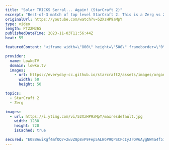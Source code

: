 ```yaml
---
title: "Solar TRICKS Serral... Again! (StarCraft 2)"
excerpt: "Best-of-3 match of top level StarCraft 2. This is a Zerg vs Zerg between Serral and Solar, some of the best players in the game. Serral is considered the greatest SC2 player of all time, Solar just won the GSL Code S a few days ago. This is a tournament series that was recently played during the Kung"
originalUrl: https://youtube.com/watch?v=52XzHP9aMpY
type: video
length: PT22M36S
publishedDateTime: 2023-11-03T11:56:44Z
heat: 55

featuredContent: "<iframe width=\"800\" height=\"500\" frameborder=\"0\" src=\"https://www.youtube.com/embed/52XzHP9aMpY\" allow=\"accelerometer; autoplay; encrypted-media; gyroscope; picture-in-picture\" allowfullscreen></iframe>"

provider:
  name: LowkoTV
  domain: lowko.tv
  images:
    - url: https://everyday-cc.github.io/starcraft2/assets/images/organizations/lowko.tv-50x50.jpg
      width: 50
      height: 50

topics:
  - StarCraft 2
  - Zerg

images:
  - url: https://i.ytimg.com/vi/52XzHP9aMpY/maxresdefault.jpg
    width: 1280
    height: 720
    isCached: true

secured: "E08BAwiXgf4mfOQ7+2wvZ8p8vP9Fep5ALWoP9QPSCFcIyJrOV6AygNW4a4f51tGLAG17XZj3JdLq0fcH9ypMfx1fRyxZr6ZKPoPxtxU2lCeuWwUDtn6p//XRqUqf6FYSpJr0yr0lah74YugDCXMwWvw3NxLUjD3uk3AvmN7nhGYDEERX0prqwuNdp0nuleYikD6uNNQkRXvtgZrOxBI7R90pUFQR9eWE/pU/b8q0lnTJzQ910zDxvxQFnUyF2Rwz/tiEgo/WFmE0MvpAiDlU5bTFz/sdbw4W2RlI9CaL5KvkYiM6N+w2bszDJ1ZKZ0ET1JDK63SHiRGV5+5wijO/+9B/oKNlboq8j7dtVt8cR06RF4e2i+SWQg49RhR7fSt8wD1LU8jsUFdSXMt34Y7e+1Fnr9A1odmsbeGuWL1g4bY=;X9k6Ji+HBm7Q/PWyIj3O9A=="
---
```


